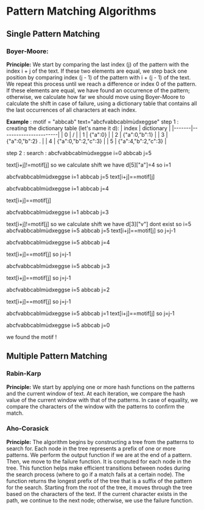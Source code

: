 # Pattern Matching Algorithms

## Single Pattern Matching

### Boyer-Moore:
**Principle:** We start by comparing the last index (j) of the pattern with the index i + j of the text. If these two elements are equal, we step back one position by comparing index (j - 1) of the pattern with i + (j - 1) of the text. We repeat this process until we reach a difference or index 0 of the pattern. If these elements are equal, we have found an occurrence of the pattern; otherwise, we calculate how far we should move using Boyer-Moore to calculate the shift in case of failure, using a dictionary table that contains all the last occurrences of all characters at each index.

**Example** : motif = "abbcab" text="abcfvabbcablmùdxeggse"
step 1 : creating the dictionary table (let's name it d): 
| index | dictionary            |
|-------|-----------------------|
| 0     | /                     |
| 1     | {"a":0}               |
| 2     | {"a":0,"b":1}         |
| 3     | {"a":0,"b":2}  .      |
| 4     | {"a":0,"b":2,"c":3}   |
| 5     | {"a":4,"b":2,"c":3}   |

step 2 : search : 
abcfvabbcablmùdxeggse        i=0
abbcab                       j=5

text[i+j]!=motif[j] so we calculate shift we have d[5]["a"]=4 so i=1

abcfvabbcablmùdxeggse        i=1
 abbcab                      j=5
text[i+j]==motif[j]

abcfvabbcablmùdxeggse        i=1
 abbcab                      j=4
 
text[i+j]==motif[j]

abcfvabbcablmùdxeggse        i=1
 abbcab                      j=3
 
text[i+j]!=motif[j] so we calculate shift we have d[3]["v"] dont exist so i=5
abcfvabbcablmùdxeggse        i=5
     abbcab                  j=5
text[i+j]==motif[j] so j=j-1

 abcfvabbcablmùdxeggse       i=5
      abbcab                 j=4
      
text[i+j]==motif[j] so j=j-1

 abcfvabbcablmùdxeggse       i=5
      abbcab                 j=3
      
text[i+j]==motif[j] so j=j-1

 abcfvabbcablmùdxeggse       i=5
      abbcab                 j=2

text[i+j]==motif[j] so j=j-1

 abcfvabbcablmùdxeggse       i=5
      abbcab                 j=1
text[i+j]==motif[j] so j=j-1

 abcfvabbcablmùdxeggse       i=5
      abbcab                 j=0

we found the motif !
    
## Multiple Pattern Matching

### Rabin-Karp
**Principle:** We start by applying one or more hash functions on the patterns and the current window of text. At each iteration, we compare the hash value of the current window with that of the patterns. In case of equality, we compare the characters of the window with the patterns to confirm the match.

### Aho-Corasick
**Principle:** The algorithm begins by constructing a tree from the patterns to search for. Each node in the tree represents a prefix of one or more patterns. We perform the output function if we are at the end of a pattern. Then, we move to the failure function. It is computed for each node in the tree. This function helps make efficient transitions between nodes during the search process (where to go if a match fails at a certain node). The function returns the longest prefix of the tree that is a suffix of the pattern for the search. Starting from the root of the tree, it moves through the tree based on the characters of the text. If the current character exists in the path, we continue to the next node; otherwise, we use the failure function.
